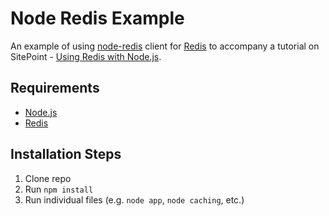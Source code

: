 # Node Redis Example

An example of using [node-redis](https://github.com/NodeRedis/node-redis) client for [Redis](https://redis.io/) to accompany a tutorial on SitePoint - [Using Redis with Node.js](https://www.sitepoint.com/using-redis-node-js/).

## Requirements

* [Node.js](http://nodejs.org/)
* [Redis](https://redis.io/)

## Installation Steps

1. Clone repo
2. Run `npm install`
3. Run individual files (e.g. `node app`, `node caching`, etc.)
